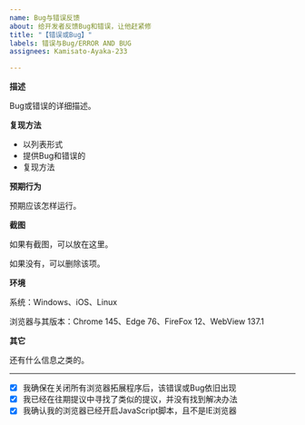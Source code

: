 ```yaml
---
name: Bug与错误反馈
about: 给开发者反馈Bug和错误，让他赶紧修
title: "【错误或Bug】"
labels: 错误与Bug/ERROR AND BUG
assignees: Kamisato-Ayaka-233

---
```


**描述**

Bug或错误的详细描述。

**复现方法**

- 以列表形式
- 提供Bug和错误的
- 复现方法

**预期行为**

预期应该怎样运行。

**截图**

如果有截图，可以放在这里。

如果没有，可以删除该项。

**环境**

系统：Windows、iOS、Linux

浏览器与其版本：Chrome 145、Edge 76、FireFox 12、WebView 137.1

**其它**

还有什么信息之类的。

---

- [x] 我确保在关闭所有浏览器拓展程序后，该错误或Bug依旧出现
- [x] 我已经在往期提议中寻找了类似的提议，并没有找到解决办法
- [x] 我确认我的浏览器已经开启JavaScript脚本，且不是IE浏览器
